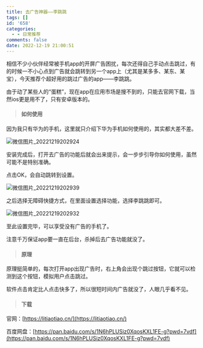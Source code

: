 ```yaml
---
title: 去广告神器——李跳跳
tags: []
id: '658'
categories:
  - - 日常推荐
comments: false
date: 2022-12-19 21:00:51
---
```


相信不少小伙伴经常被手机app的开屏广告困扰，每次还得自己手动点击跳过，有的时候一不小心点到广告就会跳转到另一个app上（尤其是某多多、某东、某宝），今天推荐个超好用的跳过广告的app——李跳跳。

由于动了某些人的“蛋糕”，现在app在应用市场是搜不到的，只能去官网下载，当然ios更是用不了，只有安卓版本的。

> #### 如何使用

因为我只有华为的手机，这里就只介绍下华为手机如何使用的，其实都大差不差。

![微信图片_20221219202924](https://cdn.staticaly.com/gh/nibabashilkk/tc1/master/微信图片_20221219202924.jpg)

安装完成后，打开去广告的功能后就会出来提示，会一步步引导你如何使用，虽然可能不是特别准确。

点击OK，会自动跳转到设置。

![微信图片_20221219202939](https://cdn.staticaly.com/gh/nibabashilkk/tc1/master/微信图片_20221219202939.jpg)

之后选择无障碍快捷方式，在里面设置选择功能，选择李跳跳即可。

![微信图片_20221219202932](https://cdn.staticaly.com/gh/nibabashilkk/tc1/master/微信图片_20221219202932.jpg)

至此设置完毕，可以享受没有广告的手机了。

注意千万保证app要一直在后台，杀掉后去广告功能就没了。

> #### 原理

原理挺简单的，每次打开app出现广告时，右上角会出现个跳过按钮，它就可以检测到这个按钮，模拟用户点击跳过。

软件点击肯定比人点击快多了，所以很短时间内广告就没了，人眼几乎看不见。

> #### 下载

官网：[https://litiaotiao.cn/](https://litiaotiao.cn/)

百度网盘：[https://pan.baidu.com/s/1N6hPLUSiz0XqosKXL1FE-g?pwd=7vdf](https://pan.baidu.com/s/1N6hPLUSiz0XqosKXL1FE-g?pwd=7vdf)